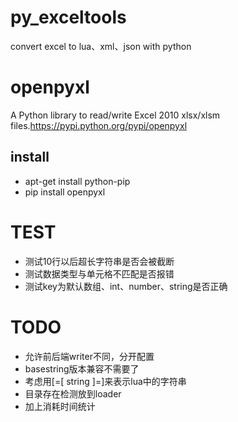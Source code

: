 # py_exceltools
convert excel to lua、xml、json with python

# openpyxl
A Python library to read/write Excel 2010 xlsx/xlsm files.https://pypi.python.org/pypi/openpyxl
## install
* apt-get install python-pip
* pip install openpyxl

# TEST
* 测试10行以后超长字符串是否会被截断
* 测试数据类型与单元格不匹配是否报错
* 测试key为默认数组、int、number、string是否正确

# TODO
* 允许前后端writer不同，分开配置
* basestring版本兼容不需要了
* 考虑用[=[ string ]=]来表示lua中的字符串
* 目录存在检测放到loader
* 加上消耗时间统计
